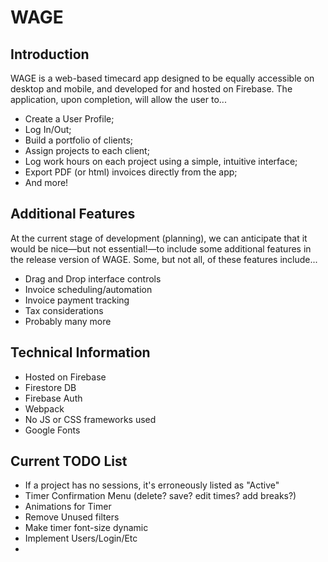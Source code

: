 # WAGE

## Introduction

WAGE is a web-based timecard app designed to be equally accessible on desktop and mobile, and developed for and hosted on Firebase. The application, upon completion, will allow the user to...

  * Create a User Profile;
  * Log In/Out;
  * Build a portfolio of clients;
  * Assign projects to each client;
  * Log work hours on each project using a simple, intuitive interface;
  * Export PDF (or html) invoices directly from the app;
  * And more!

## Additional Features

At the current stage of development (planning), we can anticipate that it would be nice—but not essential!—to include some additional features in the release version of WAGE. Some, but not all, of these features include...

  * Drag and Drop interface controls
  * Invoice scheduling/automation
  * Invoice payment tracking
  * Tax considerations
  * Probably many more

## Technical Information

  * Hosted on Firebase
  * Firestore DB
  * Firebase Auth
  * Webpack
  * No JS or CSS frameworks used
  * Google Fonts

## Current TODO List

  * If a project has no sessions, it's erroneously listed as "Active"
  * Timer Confirmation Menu (delete? save? edit times? add breaks?)
  * Animations for Timer
  * Remove Unused filters
  * Make timer font-size dynamic
  * Implement Users/Login/Etc
  * 
